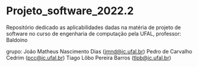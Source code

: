 # Projeto_software_2022.2
Repositório dedicado as aplicabilidades dadas na matéria de projeto de software no curso de engenharia de computação pela UFAL, professor: Baldoino 

grupo: João Matheus Nascimento Dias (jmnd@ic.ufal.br)
       Pedro de Carvalho Cedrim     (pcc@ic.ufal.br)
       Tiago Lôbo Pereira Barros    (tlpb@ic.ufal.br)

